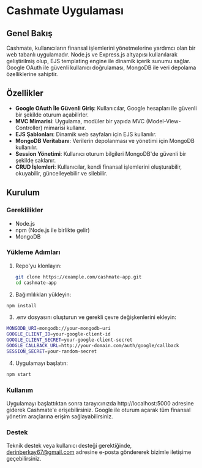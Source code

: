 # Cashmate Uygulaması

## Genel Bakış

Cashmate, kullanıcıların finansal işlemlerini yönetmelerine yardımcı olan bir web tabanlı uygulamadır. Node.js ve Express.js altyapısı kullanılarak geliştirilmiş olup, EJS templating engine ile dinamik içerik sunumu sağlar. Google OAuth ile güvenli kullanıcı doğrulaması, MongoDB ile veri depolama özelliklerine sahiptir.

## Özellikler

- **Google OAuth İle Güvenli Giriş**: Kullanıcılar, Google hesapları ile güvenli bir şekilde oturum açabilirler.
- **MVC Mimarisi**: Uygulama, modüler bir yapıda MVC (Model-View-Controller) mimarisi kullanır.
- **EJS Şablonları**: Dinamik web sayfaları için EJS kullanılır.
- **MongoDB Veritabanı**: Verilerin depolanması ve yönetimi için MongoDB kullanılır.
- **Session Yönetimi**: Kullanıcı oturum bilgileri MongoDB'de güvenli bir şekilde saklanır.
- **CRUD İşlemleri**: Kullanıcılar, kendi finansal işlemlerini oluşturabilir, okuyabilir, güncelleyebilir ve silebilir.

## Kurulum

### Gereklilikler

- Node.js
- npm (Node.js ile birlikte gelir)
- MongoDB

### Yükleme Adımları

1. Repo'yu klonlayın:
   ```bash
   git clone https://example.com/cashmate-app.git
   cd cashmate-app
   ```

2. Bağımlılıkları yükleyin:
  ```bash
  npm install
  ```
3. .env dosyasını oluşturun ve gerekli çevre değişkenlerini ekleyin:
  ```bash
  MONGODB_URI=mongodb://your-mongodb-uri
  GOOGLE_CLIENT_ID=your-google-client-id
  GOOGLE_CLIENT_SECRET=your-google-client-secret
  GOOGLE_CALLBACK_URL=http://your-domain.com/auth/google/callback
  SESSION_SECRET=your-random-secret
  ```

4. Uygulamayı başlatın:
  ```bash
  npm start
  ```

### Kullanım
Uygulamayı başlattıktan sonra tarayıcınızda http://localhost:5000 adresine giderek Cashmate'e erişebilirsiniz. Google ile oturum açarak tüm finansal yönetim araçlarına erişim sağlayabilirsiniz.

### Destek
Teknik destek veya kullanıcı desteği gerektiğinde, derinberkay67@gmail.com adresine e-posta göndererek bizimle iletişime geçebilirsiniz.
